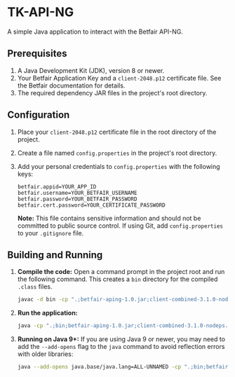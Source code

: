 # TK-API-NG

A simple Java application to interact with the Betfair API-NG.

## Prerequisites

1.  A Java Development Kit (JDK), version 8 or newer.
2.  Your Betfair Application Key and a `client-2048.p12` certificate file. See the Betfair documentation for details.
3.  The required dependency JAR files in the project's root directory.

## Configuration

1.  Place your `client-2048.p12` certificate file in the root directory of the project.
2.  Create a file named `config.properties` in the project's root directory.
3.  Add your personal credentials to `config.properties` with the following keys:

    ```properties
    betfair.appid=YOUR_APP_ID
    betfair.username=YOUR_BETFAIR_USERNAME
    betfair.password=YOUR_BETFAIR_PASSWORD
    betfair.cert.password=YOUR_CERTIFICATE_PASSWORD
    ```

    **Note:** This file contains sensitive information and should not be committed to public source control. If using Git, add `config.properties` to your `.gitignore` file.



## Building and Running

1.  **Compile the code:**
    Open a command prompt in the project root and run the following command. This creates a `bin` directory for the compiled `.class` files.
    ```bash
    javac -d bin -cp ".;betfair-aping-1.0.jar;client-combined-3.1.0-nodeps.jar;commons-exec-1.3.jar;commons-logging-1.2.jar;gson-2.3.1.jar;guava-21.0.jar;httpclient-4.5.2.jar;httpcore-4.4.4.jar;httpmime-4.5.2.jar;jna-4.1.0.jar;jna-platform-4.1.0.jar;jsoup-1.10.3.jar" Betfair.java BetfairFace.java
    ```

2.  **Run the application:**
    ```bash
    java -cp ".;bin;betfair-aping-1.0.jar;client-combined-3.1.0-nodeps.jar;commons-exec-1.3.jar;commons-logging-1.2.jar;gson-2.3.1.jar;guava-21.0.jar;httpclient-4.5.2.jar;httpcore-4.4.4.jar;httpmime-4.5.2.jar;jna-4.1.0.jar;jna-platform-4.1.0.jar;jsoup-1.10.3.jar" Betfair
    ```

3.  **Running on Java 9+:**
    If you are using Java 9 or newer, you may need to add the `--add-opens` flag to the `java` command to avoid reflection errors with older libraries:
    ```bash
    java --add-opens java.base/java.lang=ALL-UNNAMED -cp ".;bin;betfair-aping-1.0.jar;client-combined-3.1.0-nodeps.jar;commons-exec-1.3.jar;commons-logging-1.2.jar;gson-2.3.1.jar;guava-21.0.jar;httpclient-4.5.2.jar;httpcore-4.4.4.jar;httpmime-4.5.2.jar;jna-4.1.0.jar;jna-platform-4.1.0.jar;jsoup-1.10.3.jar" Betfair
    ```
